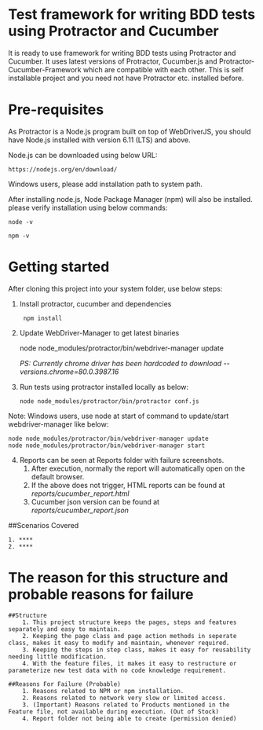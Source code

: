 # Test framework for writing BDD tests using Protractor and Cucumber

It is ready to use framework for writing BDD tests using Protractor and Cucumber. It uses latest versions of Protractor, Cucumber.js and Protractor-Cucumber-Framework which are compatible with each other. This is self installable project and you need not have Protractor etc. installed before.

# Pre-requisites

As Protractor is a Node.js program built on top of WebDriverJS, you should have Node.js installed with version 6.11 (LTS) and above.

Node.js can be downloaded using below URL:

	https://nodejs.org/en/download/


Windows users, please add installation path to system path.

After installing node.js, Node Package Manager (npm) will also be installed. please verify installation using below commands:  
	
	node -v
	
  	npm -v

# Getting started

After cloning this project into your system folder, use below steps:

1) Install protractor, cucumber and dependencies
	
		npm install

2) Update WebDriver-Manager to get latest binaries

	node node_modules/protractor/bin/webdriver-manager update
	
	_PS: Currently chrome driver has been hardcoded to download --versions.chrome=80.0.3987.16_
	 
3)  Run tests using protractor installed locally as below:
    
    	node node_modules/protractor/bin/protractor conf.js

Note: Windows users, use node at start of command to update/start webdriver-manager like below:

	node node_modules/protractor/bin/webdriver-manager update
	node node_modules/protractor/bin/webdriver-manager start

4) Reports can be seen at Reports folder with failure screenshots.
    1. After execution, normally the report will automatically open on the default browser. 
    2. If the above does not trigger, HTML reports can be found at _reports/cucumber_report.html_
    3. Cucumber json version can be found at _reports/cucumber_report.json_ 

##Scenarios Covered
	
	1. ****
	2. ****
	 

#  The reason for this structure and probable reasons for failure
	##Structure
		1. This project structure keeps the pages, steps and features separately and easy to maintain.
		2. Keeping the page class and page action methods in seperate class, makes it easy to modify and maintain, whenever required.
		3. Keeping the steps in step class, makes it easy for reusability needing little modification.
		4. With the feature files, it makes it easy to restructure or parameterize new test data with no code knowledge requirement.

	##Reasons For Failure (Probable)
		1. Reasons related to NPM or npm installation.
		2. Reasons related to network very slow or limited access.
		3. (Important) Reasons related to Products mentioned in the Feature file, not available during execution. (Out of Stock)
		4. Report folder not being able to create (permission denied) 
